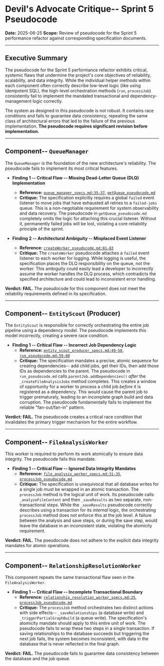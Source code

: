 # Devil's Advocate Critique-- Sprint 5 Pseudocode
**Date:** 2025-06-25
**Scope:** Review of pseudocode for the Sprint 5 performance refactor against corresponding specification documents.

---

## Executive Summary

The pseudocode for the Sprint 5 performance refactor exhibits critical, systemic flaws that undermine the project's core objectives of reliability, scalability, and data integrity. While the individual helper methods within each component often correctly describe low-level logic (like using idempotent SQL), the high-level orchestration methods (`run`, `processJob`) consistently fail to implement the mandated transactional and dependency-management logic correctly.

The system as designed in this pseudocode is not robust. It contains race conditions and fails to guarantee data consistency, repeating the same class of architectural errors that led to the failure of the previous implementation. **The pseudocode requires significant revision before implementation.**

---

## Component-- `QueueManager`

The `QueueManager` is the foundation of the new architecture's reliability. The pseudocode fails to implement its most critical features.

*   **Finding 1 -- Critical Flaw -- Missing Dead-Letter Queue (DLQ) Implementation**
    *   **Reference:** [`queue_manager_specs.md:35-37`](docs/specifications/sprint_5_performance/queue_manager_specs.md:35), [`getQueue_pseudocode.md`](docs/pseudocode/sprint_5_performance/queue_manager/getQueue_pseudocode.md)
    *   **Critique:** The specification explicitly requires a global `failed` event listener to move jobs that have exhausted all retries to a `failed-jobs` queue. This is a non-negotiable requirement for system observability and data recovery. The pseudocode in `getQueue_pseudocode.md` completely omits the logic for attaching this crucial listener. Without it, permanently failed jobs will be lost, violating a core reliability principle of the sprint.

*   **Finding 2 -- Architectural Ambiguity -- Misplaced Event Listener**
    *   **Reference:** [`createWorker_pseudocode.md:81-83`](docs/pseudocode/sprint_5_performance/queue_manager/createWorker_pseudocode.md:81)
    *   **Critique:** The `createWorker` pseudocode attaches a `failed` event listener to each worker for logging. While logging is useful, the specification places the DLQ responsibility on the queue, not the worker. This ambiguity could easily lead a developer to incorrectly assume the worker handles the DLQ process, which contradicts the specified architecture and could lead to inconsistent error handling.

**Verdict:** **FAIL.** The pseudocode for this component does not meet the reliability requirements defined in its specification.

---

## Component-- `EntityScout` (Producer)

The `EntityScout` is responsible for correctly orchestrating the entire job pipeline using a dependency model. The pseudocode implements this model incorrectly, creating a severe race condition.

*   **Finding 1 -- Critical Flaw -- Incorrect Job Dependency Logic**
    *   **Reference:** [`entity_scout_producer_specs.md:49-50`](docs/specifications/sprint_5_performance/entity_scout_producer_specs.md:49), [`run_pseudocode.md:59-60`](docs/pseudocode/sprint_5_performance/entity_scout/run_pseudocode.md:59)
    *   **Critique:** The specification mandates a precise, atomic sequence for creating dependencies-- add child jobs, get their IDs, then add those IDs as dependencies to the parent. The pseudocode in `run_pseudocode.md` calls `parentJob.addDependencies()` *after* the `_createFileAnalysisJobs` method completes. This creates a window of opportunity for a worker to process a child job *before* it is registered as a dependency. This would cause the parent job to trigger prematurely, leading to an incomplete graph build and data corruption. The pseudocode fundamentally fails to implement the reliable "fan-out/fan-in" pattern.

**Verdict:** **FAIL.** The pseudocode creates a critical race condition that invalidates the primary trigger mechanism for the entire workflow.

---

## Component-- `FileAnalysisWorker`

This worker is required to perform its work atomically to ensure data integrity. The pseudocode fails this mandate.

*   **Finding 1 -- Critical Flaw -- Ignored Data Integrity Mandates**
    *   **Reference:** [`file_analysis_worker_specs.md:31-35`](docs/specifications/sprint_5_performance/file_analysis_worker_specs.md:31), [`processJob_pseudocode.md`](docs/pseudocode/sprint_5_performance/file_analysis_worker/processJob_pseudocode.md)
    *   **Critique:** The specification is unequivocal that all database writes for a single job must be wrapped in an atomic transaction. The `processJob` method is the logical unit of work. Its pseudocode calls `_analyzeFileContent` and then `_saveResults` as two separate, non-transactional steps. While the `_saveResults` pseudocode correctly describes using a transaction for its *internal* logic, the orchestrating `processJob` method does not enforce this at the job level. A failure between the analysis and save steps, or during the save step, would leave the database in an inconsistent state, violating the atomicity requirement.

**Verdict:** **FAIL.** The pseudocode does not adhere to the explicit data integrity mandates for atomic operations.

---

## Component-- `RelationshipResolutionWorker`

This component repeats the same transactional flaw seen in the `FileAnalysisWorker`.

*   **Finding 1 -- Critical Flaw -- Incomplete Transactional Boundary**
    *   **Reference:** [`relationship_resolution_worker_specs.md:25`](docs/specifications/sprint_5_performance/relationship_resolution_worker_specs.md:25), [`processJob_pseudocode.md`](docs/pseudocode/sprint_5_performance/relationship_resolution_worker/processJob_pseudocode.md)
    *   **Critique:** The `processJob` method orchestrates two distinct actions with side effects-- `_saveRelationships` (a database write) and `_triggerPartialGraphBuild` (a queue write). The specification's atomicity mandate should apply to this entire unit of work. The pseudocode fails to wrap these two steps in a single transaction. If saving relationships to the database succeeds but triggering the next job fails, the system becomes inconsistent, with data in the database that is never reflected in the final graph.

**Verdict:** **FAIL.** The pseudocode fails to guarantee data consistency between the database and the job queue.